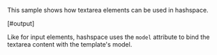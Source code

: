 This sample shows how textarea elements can be used in hashspace.

[#output]

Like for input elements, hashspace uses the `model` attribute to bind the textarea content with the template's model.